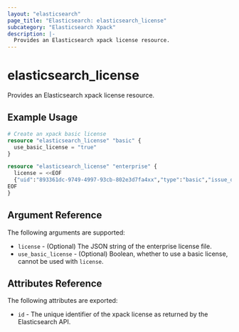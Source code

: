 ```yaml
---
layout: "elasticsearch"
page_title: "Elasticsearch: elasticsearch_license"
subcategory: "Elasticsearch Xpack"
description: |-
  Provides an Elasticsearch xpack license resource.
---
```


# elasticsearch_license

Provides an Elasticsearch xpack license resource.

## Example Usage

```tf
# Create an xpack basic license
resource "elasticsearch_license" "basic" {
  use_basic_license = "true"
}

resource "elasticsearch_license" "enterprise" {
  license = <<EOF
  {"uid":"893361dc-9749-4997-93cb-802e3d7fa4xx","type":"basic","issue_date_in_millis":1411948800000,"expiry_date_in_millis":1914278399999,"max_nodes":1,"issued_to":"issuedTo","issuer":"issuer","signature":"xx"}
EOF
}
```

## Argument Reference

The following arguments are supported:

* `license` - (Optional) The JSON string of the enterprise license file.
* `use_basic_license` - (Optional) Boolean, whether to use a basic license, cannot be used with `license`.

## Attributes Reference

The following attributes are exported:

* `id` - The unique identifier of the xpack license as returned by the Elasticsearch API.
